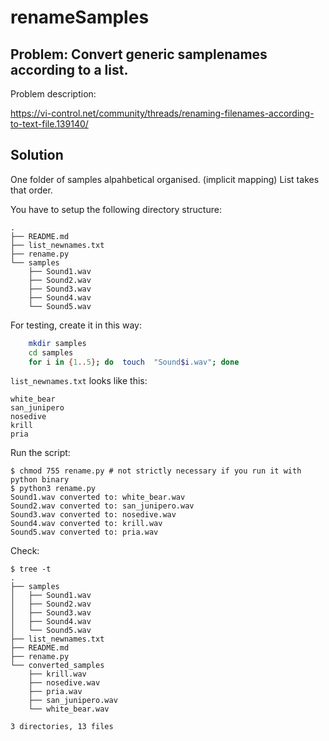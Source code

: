 # renameSamples

## Problem: Convert generic samplenames according to a list.


Problem description:

https://vi-control.net/community/threads/renaming-filenames-according-to-text-file.139140/


## Solution



One folder of samples alpahbetical organised. (implicit mapping)
List takes that order.


You have to setup the following directory structure:

    .
    ├── README.md
    ├── list_newnames.txt
    ├── rename.py
    └── samples
        ├── Sound1.wav
        ├── Sound2.wav
        ├── Sound3.wav
        ├── Sound4.wav
        └── Sound5.wav


For testing, create it in this way:

```bash
    mkdir samples
    cd samples
    for i in {1..5}; do  touch  "Sound$i.wav"; done
```



`list_newnames.txt` looks like this:

    white_bear
    san_junipero
    nosedive
    krill
    pria

Run the script:

    $ chmod 755 rename.py # not strictly necessary if you run it with python binary
    $ python3 rename.py 
    Sound1.wav converted to: white_bear.wav
    Sound2.wav converted to: san_junipero.wav
    Sound3.wav converted to: nosedive.wav
    Sound4.wav converted to: krill.wav
    Sound5.wav converted to: pria.wav

Check:

    $ tree -t
    .
    ├── samples
    │   ├── Sound1.wav
    │   ├── Sound2.wav
    │   ├── Sound3.wav
    │   ├── Sound4.wav
    │   └── Sound5.wav
    ├── list_newnames.txt
    ├── README.md
    ├── rename.py
    └── converted_samples
        ├── krill.wav
        ├── nosedive.wav
        ├── pria.wav
        ├── san_junipero.wav
        └── white_bear.wav

    3 directories, 13 files
